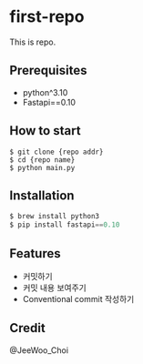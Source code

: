 # first-repo

This is repo.

## Prerequisites

- python^3.10
- Fastapi==0.10

## How to start

```shell
$ git clone {repo addr}
$ cd {repo name}
$ python main.py
```

## Installation

```python
$ brew install python3
$ pip install fastapi==0.10
```

## Features

- 커밋하기
- 커밋 내용 보여주기
- Conventional commit 작성하기

## Credit

@JeeWoo_Choi
